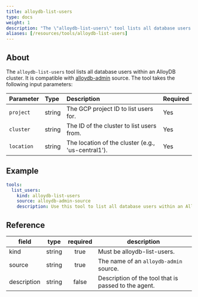 ```yaml
---
title: alloydb-list-users
type: docs
weight: 1
description: "The \"alloydb-list-users\" tool lists all database users within an AlloyDB cluster.\n"
aliases: [/resources/tools/alloydb-list-users]
---
```


## About

The `alloydb-list-users` tool lists all database users within an AlloyDB
cluster. It is compatible with [alloydb-admin](../../sources/alloydb-admin.md)
source.
The tool takes the following input parameters:

| Parameter  | Type   | Description                                        | Required |
| :--------- | :----- | :------------------------------------------------- | :------- |
| `project`  | string | The GCP project ID to list users for.              | Yes      |
| `cluster`  | string | The ID of the cluster to list users from.          | Yes      |
| `location` | string | The location of the cluster (e.g., 'us-central1'). | Yes      |

## Example

```yaml
tools:
  list_users:
    kind: alloydb-list-users
    source: alloydb-admin-source
    description: Use this tool to list all database users within an AlloyDB cluster
```

## Reference

| **field**   | **type** | **required** | **description**                                      |
| ----------- | :------: | :----------: | ---------------------------------------------------- |
| kind        |  string  |     true     | Must be alloydb-list-users.                          |
| source      |  string  |     true     | The name of an `alloydb-admin` source.               |
| description |  string  |     false    | Description of the tool that is passed to the agent. |
